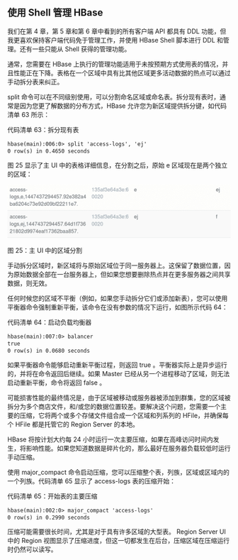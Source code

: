 ## 使用 Shell 管理 HBase

我们在第 4 章，第 5 章和第 6 章中看到的所有客户端 API 都具有 DDL 功能，但我更喜欢保持客户端代码免于管理工作，并使用 HBase Shell 脚本进行 DDL 和管理。还有一些只能从 Shell 获得的管理功能。

通常，您需要在 HBase 上执行的管理功能适用于未按预期方式使用表的情况，并且性能正在下降。表格在一个区域中具有比其他区域更多活动数据的热点可以通过手动拆分表来纠正。

split 命令可以在不同级别使用，可以分割命名区域或命名表。拆分现有表时，通常是因为您更了解数据的分布方式，HBase 允许您为新区域提供拆分键，如代码清单 63 所示：

代码清单 63：拆分现有表

```
hbase(main):006:0> split 'access-logs', 'ej'
0 row(s) in 0.4650 seconds

```

图 25 显示了主 UI 中的表格详细信息，在分割之后，原始 e 区域现在是两个独立的区域：

![](img/00036.jpeg)

图 25：主 UI 中的区域分割

手动拆分区域时，新区域将与原始区域位于同一服务器上。这保留了数据位置，因为原始数据全部在一台服务器上，但如果您想要删除热点并在更多服务器之间共享数据，则无效。

任何时候您的区域不平衡（例如，如果您手动拆分它们或添加新表），您可以使用平衡器命令强制重新平衡，该命令在没有参数的情况下运行，如图所示代码 64：

代码清单 64：启动负载均衡器

```
hbase(main):007:0> balancer
true                                                                                                                                       
0 row(s) in 0.0680 seconds

```

如果平衡器命令能够启动重新平衡过程，则返回 true 。平衡器实际上是异步运行的，并将在命令返回后继续。如果 Master 已经从另一个进程移动了区域，则无法启动重新平衡，命令将返回 false 。

可能损害性能的最终情况是，由于区域被移动或服务器被添加到群集，您的区域被拆分为多个商店文件，和/或您的数据位置较差。要解决这个问题，您需要一个主要的压缩，它将两个或多个存储文件组合成一个区域和列系列的 HFile，并确保每个 HFile 都是托管它的 Region Server 的本地。

HBase 将按计划大约每 24 小时运行一次主要压缩，如果在高峰访问时间内发生，将影响性能。如果您知道数据是碎片化的，那么最好在服务器负载较低时运行手动压缩。

使用 major_compact 命令启动压缩，您可以压缩整个表，列族，区域或区域内的一个列族。代码清单 65 显示了 access-logs 表的压缩开始：

代码清单 65：开始表的主要压缩

```
hbase(main):002:0> major_compact 'access-logs'
0 row(s) in 0.2990 seconds

```

压缩可能需要很长时间，尤其是对于具有许多区域的大型表。 Region Server UI 中的 Region 视图显示了压缩进度，但这一切都发生在后台，压缩区域在压缩运行时仍然可以读写。